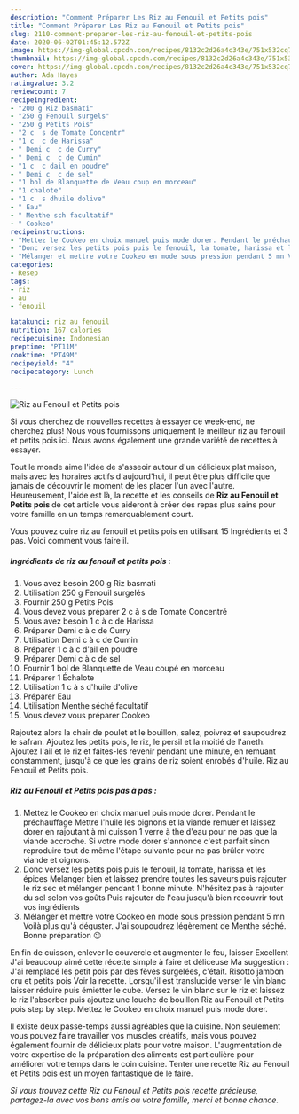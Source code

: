 ```yaml
---
description: "Comment Préparer Les Riz au Fenouil et Petits pois"
title: "Comment Préparer Les Riz au Fenouil et Petits pois"
slug: 2110-comment-preparer-les-riz-au-fenouil-et-petits-pois
date: 2020-06-02T01:45:12.572Z
image: https://img-global.cpcdn.com/recipes/8132c2d26a4c343e/751x532cq70/riz-au-fenouil-et-petits-pois-photo-principale-de-la-recette.jpg
thumbnail: https://img-global.cpcdn.com/recipes/8132c2d26a4c343e/751x532cq70/riz-au-fenouil-et-petits-pois-photo-principale-de-la-recette.jpg
cover: https://img-global.cpcdn.com/recipes/8132c2d26a4c343e/751x532cq70/riz-au-fenouil-et-petits-pois-photo-principale-de-la-recette.jpg
author: Ada Hayes
ratingvalue: 3.2
reviewcount: 7
recipeingredient:
- "200 g Riz basmati"
- "250 g Fenouil surgels"
- "250 g Petits Pois"
- "2 c  s de Tomate Concentr"
- "1 c  c de Harissa"
- " Demi c  c de Curry"
- " Demi c  c de Cumin"
- "1 c  c dail en poudre"
- " Demi c  c de sel"
- "1 bol de Blanquette de Veau coup en morceau"
- "1 chalote"
- "1 c  s dhuile dolive"
- " Eau"
- " Menthe sch facultatif"
- " Cookeo"
recipeinstructions:
- "Mettez le Cookeo en choix manuel puis mode dorer. Pendant le préchauffage Mettre l&#39;huile les oignons et la viande remuer et laissez dorer en rajoutant à mi cuisson 1 verre à the d&#39;eau pour ne pas que la viande accroche. Si votre mode dorer s&#39;annonce c&#39;est parfait sinon reproduire tout de même l&#39;étape suivante pour ne pas brûler votre viande et oignons."
- "Donc versez les petits pois puis le fenouil, la tomate, harissa et les épices Melanger bien et laissez prendre toutes les saveurs puis rajouter le riz sec et mélanger pendant 1 bonne minute. N&#39;hésitez pas à rajouter du sel selon vos goûts Puis rajouter de l&#39;eau jusqu&#39;à bien recouvrir tout vos ingrédients"
- "Mélanger et mettre votre Cookeo en mode sous pression pendant 5 mn Voilà plus qu&#39;à déguster. J&#39;ai soupoudrez légèrement de Menthe séché. Bonne préparation 😉"
categories:
- Resep
tags:
- riz
- au
- fenouil

katakunci: riz au fenouil 
nutrition: 167 calories
recipecuisine: Indonesian
preptime: "PT11M"
cooktime: "PT49M"
recipeyield: "4"
recipecategory: Lunch

---
```



![Riz au Fenouil et Petits pois](https://img-global.cpcdn.com/recipes/8132c2d26a4c343e/751x532cq70/riz-au-fenouil-et-petits-pois-photo-principale-de-la-recette.jpg)

Si vous cherchez de nouvelles recettes à essayer ce week-end, ne cherchez plus! Nous vous fournissons uniquement le meilleur riz au fenouil et petits pois ici. Nous avons également une grande variété de recettes à essayer.

Tout le monde aime l'idée de s'asseoir autour d'un délicieux plat maison, mais avec les horaires actifs d'aujourd'hui, il peut être plus difficile que jamais de découvrir le moment de les placer l'un avec l'autre. Heureusement, l'aide est là, la recette et les conseils de <strong> Riz au Fenouil et Petits pois </strong> de cet article vous aideront à créer des repas plus sains pour votre famille en un temps remarquablement court.

<!--inarticleads1-->

Vous pouvez cuire riz au fenouil et petits pois en utilisant 15 Ingrédients et 3 pas. Voici comment vous faire il.

##### Ingrédients de riz au fenouil et petits pois :

1. Vous avez besoin 200 g Riz basmati
1. Utilisation 250 g Fenouil surgelés
1. Fournir 250 g Petits Pois
1. Vous devez vous préparer 2 c à s de Tomate Concentré
1. Vous avez besoin 1 c à c de Harissa
1. Préparer  Demi c à c de Curry
1. Utilisation  Demi c à c de Cumin
1. Préparer 1 c à c d&#39;ail en poudre
1. Préparer  Demi c à c de sel
1. Fournir 1 bol de Blanquette de Veau coupé en morceau
1. Préparer 1 Échalote
1. Utilisation 1 c à s d&#39;huile d&#39;olive
1. Préparer  Eau
1. Utilisation  Menthe séché facultatif
1. Vous devez vous préparer  Cookeo


Rajoutez alors la chair de poulet et le bouillon, salez, poivrez et saupoudrez le safran. Ajoutez les petits pois, le riz, le persil et la moitié de l&#39;aneth. Ajoutez l&#39;ail et le riz et faites-les revenir pendant une minute, en remuant constamment, jusqu&#39;à ce que les grains de riz soient enrobés d&#39;huile. Riz au Fenouil et Petits pois. 

<!--inarticleads2-->

##### Riz au Fenouil et Petits pois pas à pas :

1. Mettez le Cookeo en choix manuel puis mode dorer. Pendant le préchauffage Mettre l&#39;huile les oignons et la viande remuer et laissez dorer en rajoutant à mi cuisson 1 verre à the d&#39;eau pour ne pas que la viande accroche. Si votre mode dorer s&#39;annonce c&#39;est parfait sinon reproduire tout de même l&#39;étape suivante pour ne pas brûler votre viande et oignons.
1. Donc versez les petits pois puis le fenouil, la tomate, harissa et les épices Melanger bien et laissez prendre toutes les saveurs puis rajouter le riz sec et mélanger pendant 1 bonne minute. N&#39;hésitez pas à rajouter du sel selon vos goûts Puis rajouter de l&#39;eau jusqu&#39;à bien recouvrir tout vos ingrédients
1. Mélanger et mettre votre Cookeo en mode sous pression pendant 5 mn Voilà plus qu&#39;à déguster. J&#39;ai soupoudrez légèrement de Menthe séché. Bonne préparation 😉


En fin de cuisson, enlever le couvercle et augmenter le feu, laisser Excellent J&#39;ai beaucoup aimé cette récette simple à faire et déliceuse Ma suggestion : J&#39;ai remplacé les petit pois par des fèves surgelées, c&#39;était. Risotto jambon cru et petits pois Voir la recette. Lorsqu&#39;il est translucide verser le vin blanc laisser réduire puis émietter le cube. Versez le vin blanc sur le riz et laissez le riz l&#39;absorber puis ajoutez une louche de bouillon Riz au Fenouil et Petits pois step by step. Mettez le Cookeo en choix manuel puis mode dorer. 

<!--inarticleads1-->

<p>
Il existe deux passe-temps aussi agréables que la cuisine. Non seulement vous pouvez faire travailler vos muscles créatifs, mais vous pouvez également fournir de délicieux plats pour votre maison. L'augmentation de votre expertise de la préparation des aliments est particulière pour améliorer votre temps dans le coin cuisine. Tenter une recette Riz au Fenouil et Petits pois est un moyen fantastique de le faire.
</p>

<p>
<i>Si vous trouvez cette Riz au Fenouil et Petits pois recette précieuse, partagez-la avec vos bons amis ou votre famille, merci et bonne chance.</i>
</p>
